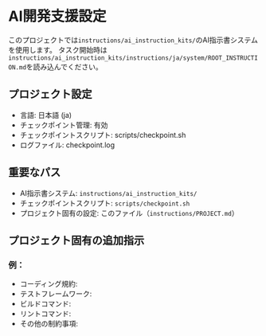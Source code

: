 # AI開発支援設定

このプロジェクトでは`instructions/ai_instruction_kits/`のAI指示書システムを使用します。
タスク開始時は`instructions/ai_instruction_kits/instructions/ja/system/ROOT_INSTRUCTION.md`を読み込んでください。

## プロジェクト設定
- 言語: 日本語 (ja)
- チェックポイント管理: 有効
- チェックポイントスクリプト: scripts/checkpoint.sh
- ログファイル: checkpoint.log

## 重要なパス
- AI指示書システム: `instructions/ai_instruction_kits/`
- チェックポイントスクリプト: `scripts/checkpoint.sh`
- プロジェクト固有の設定: このファイル（`instructions/PROJECT.md`）

## プロジェクト固有の追加指示
<!-- ここにプロジェクト固有の指示を追加してください -->

### 例：
- コーディング規約: 
- テストフレームワーク: 
- ビルドコマンド: 
- リントコマンド: 
- その他の制約事項: 
